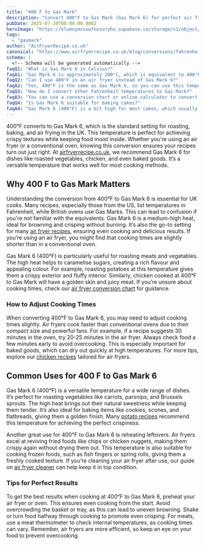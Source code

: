 ```yaml
---
title: "400 F to Gas Mark"
description: "Convert 400°F to Gas Mark (Gas Mark 6) for perfect air fryer and oven cooking. Includes baking tips and temperature guide."
pubDate: 2025-07-20T00:00:00.000Z
heroImage: "https://klueoymssxwfnxsvcyhv.supabase.co/storage/v1/object/public/Shmucket/400-f-to-gas-mark.png"
tags:
  - "gasmark"
author: "AirFryerRecipe.co.uk"
canonical: "https://www.airfryerrecipe.co.uk/blog/conversions/fahrenheit-to-gas-mark/400-f-to-gas-mark"
schema: |
  <!-- Schema will be generated automatically -->
faqQ1: "What is Gas Mark 6 in Celsius?"
faqA1: "Gas Mark 6 is approximately 200°C, which is equivalent to 400°F. This is a common temperature for roasting and baking in both ovens and air fryers."
faqQ2: "Can I use 400°F in an air fryer instead of Gas Mark 6?"
faqA2: "Yes, 400°F is the same as Gas Mark 6, so you can use this temperature in your air fryer. Just remember that cooking times may be shorter due to the air fryer's efficiency."
faqQ3: "How do I convert other Fahrenheit temperatures to Gas Mark?"
faqA3: "You can use a conversion chart or online calculator to convert Fahrenheit to Gas Mark. For example, 350°F is Gas Mark 4, and 450°F is Gas Mark 8. Our <a href=https://www.airfryerrecipe.co.uk/air-fryer-conversion-chart>air fryer conversion chart</a> has all the details."
faqQ4: "Is Gas Mark 6 suitable for baking cakes?"
faqA4: "Gas Mark 6 (400°F) is a bit high for most cakes, which usually bake at Gas Mark 4 (350°F). However, it’s perfect for quick breads and scones that benefit from a higher temperature."
---
```

<p>400°F converts to Gas Mark 6, which is the standard setting for roasting, baking, and air frying in the UK. This temperature is perfect for achieving crispy textures while keeping food moist inside. Whether you're using an air fryer or a conventional oven, knowing this conversion ensures your recipes turn out just right. At <a href=https://www.airfryerrecipe.co.uk>airfryerrecipe.co.uk</a>, we recommend Gas Mark 6 for dishes like roasted vegetables, chicken, and even baked goods. It’s a versatile temperature that works well for most cooking methods.</p>

<h2>Why 400 F to Gas Mark Matters</h2>
<p>Understanding the conversion from 400°F to Gas Mark 6 is essential for UK cooks. Many recipes, especially those from the US, list temperatures in Fahrenheit, while British ovens use Gas Marks. This can lead to confusion if you're not familiar with the equivalents. Gas Mark 6 is a medium-high heat, ideal for browning and crisping without burning. It’s also the go-to setting for many <a href=https://www.airfryerrecipe.co.uk/recipes>air fryer recipes</a>, ensuring even cooking and delicious results. If you’re using an air fryer, you might find that cooking times are slightly shorter than in a conventional oven.</p>

<p>Gas Mark 6 (400°F) is particularly useful for roasting meats and vegetables. The high heat helps to caramelise sugars, creating a rich flavour and appealing colour. For example, roasting potatoes at this temperature gives them a crispy exterior and fluffy interior. Similarly, chicken cooked at 400°F to Gas Mark will have a golden skin and juicy meat. If you’re unsure about cooking times, check our <a href=https://www.airfryerrecipe.co.uk/air-fryer-conversion-chart>air fryer conversion chart</a> for guidance.</p>

<h3>How to Adjust Cooking Times</h3>
<p>When converting 400°F to Gas Mark 6, you may need to adjust cooking times slightly. Air fryers cook faster than conventional ovens due to their compact size and powerful fans. For example, if a recipe suggests 30 minutes in the oven, try 20-25 minutes in the air fryer. Always check food a few minutes early to avoid overcooking. This is especially important for baked goods, which can dry out quickly at high temperatures. For more tips, explore our <a href=https://www.airfryerrecipe.co.uk/recipe-category/chicken>chicken recipes</a> tailored for air fryers.</p>

<h2>Common Uses for 400 F to Gas Mark 6</h2>
<p>Gas Mark 6 (400°F) is a versatile temperature for a wide range of dishes. It’s perfect for roasting vegetables like carrots, parsnips, and Brussels sprouts. The high heat brings out their natural sweetness while keeping them tender. It’s also ideal for baking items like cookies, scones, and flatbreads, giving them a golden finish. Many <a href=https://www.airfryerrecipe.co.uk/recipe-category/potatoes>potato recipes</a> recommend this temperature for achieving the perfect crispiness.</p>

<p>Another great use for 400°F to Gas Mark 6 is reheating leftovers. Air fryers excel at reviving fried foods like chips or chicken nuggets, making them crispy again without drying them out. This temperature is also suitable for cooking frozen foods, such as fish fingers or spring rolls, giving them a freshly cooked texture. If you’re cleaning your air fryer after use, our guide on <a href=https://www.airfryerrecipe.co.uk/air-fryer-cleaner>air fryer cleaner</a> can help keep it in top condition.</p>

<h3>Tips for Perfect Results</h3>
<p>To get the best results when cooking at 400°F to Gas Mark 6, preheat your air fryer or oven. This ensures even cooking from the start. Avoid overcrowding the basket or tray, as this can lead to uneven browning. Shake or turn food halfway through cooking to promote even crisping. For meats, use a meat thermometer to check internal temperatures, as cooking times can vary. Remember, air fryers are more efficient, so keep an eye on your food to prevent overcooking.</p>
